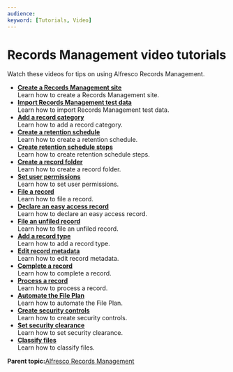 ```yaml
---
audience: 
keyword: [Tutorials, Video]
---
```


# Records Management video tutorials

Watch these videos for tips on using Alfresco Records Management.

-   **[Create a Records Management site](../concepts/rm-tutorials-01.md)**  
Learn how to create a Records Management site.
-   **[Import Records Management test data](../concepts/rm-tutorials-02.md)**  
Learn how to import Records Management test data.
-   **[Add a record category](../concepts/rm-tutorials-03.md)**  
Learn how to add a record category.
-   **[Create a retention schedule](../concepts/rm-tutorials-04.md)**  
Learn how to create a retention schedule.
-   **[Create retention schedule steps](../concepts/rm-tutorials-05.md)**  
Learn how to create retention schedule steps.
-   **[Create a record folder](../concepts/rm-tutorials-06.md)**  
Learn how to create a record folder.
-   **[Set user permissions](../concepts/rm-tutorials-07.md)**  
Learn how to set user permissions.
-   **[File a record](../concepts/rm-tutorials-08.md)**  
Learn how to file a record.
-   **[Declare an easy access record](../concepts/rm-tutorials-09.md)**  
Learn how to declare an easy access record.
-   **[File an unfiled record](../concepts/rm-tutorials-10.md)**  
Learn how to file an unfiled record.
-   **[Add a record type](../concepts/rm-tutorials-11.md)**  
Learn how to add a record type.
-   **[Edit record metadata](../concepts/rm-tutorials-12.md)**  
Learn how to edit record metadata.
-   **[Complete a record](../concepts/rm-tutorials-13.md)**  
Learn how to complete a record.
-   **[Process a record](../concepts/rm-tutorials-14.md)**  
Learn how to process a record.
-   **[Automate the File Plan](../concepts/rm-tutorials-15.md)**  
Learn how to automate the File Plan.
-   **[Create security controls](../concepts/rm-tutorials-16.md)**  
Learn how to create security controls.
-   **[Set security clearance](../concepts/rm-tutorials-17.md)**  
Learn how to set security clearance.
-   **[Classify files](../concepts/rm-tutorials-18.md)**  
Learn how to classify files.

**Parent topic:**[Alfresco Records Management](../concepts/welcome-rm.md)

